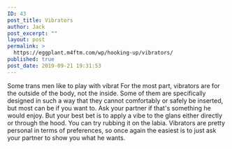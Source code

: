 ```yaml
---
ID: 43
post_title: Vibrators
author: Jack
post_excerpt: ""
layout: post
permalink: >
  https://eggplant.m4ftm.com/wp/hooking-up/vibrators/
published: true
post_date: 2019-09-21 19:31:53
---
```

Some trans men like to play with vibrat For the most part, vibrators are for the outside of the body, not the inside. Some of them are specifically designed in such a way that they cannot comfortably or safely be inserted, but most can be if you want to. Ask your partner if that's something he would enjoy. But your best bet is to apply a vibe to the glans either directly or through the hood. You can try rubbing it on the labia. Vibrators are pretty personal in terms of preferences, so once again the easiest is to just ask your partner to show you what he wants.  
